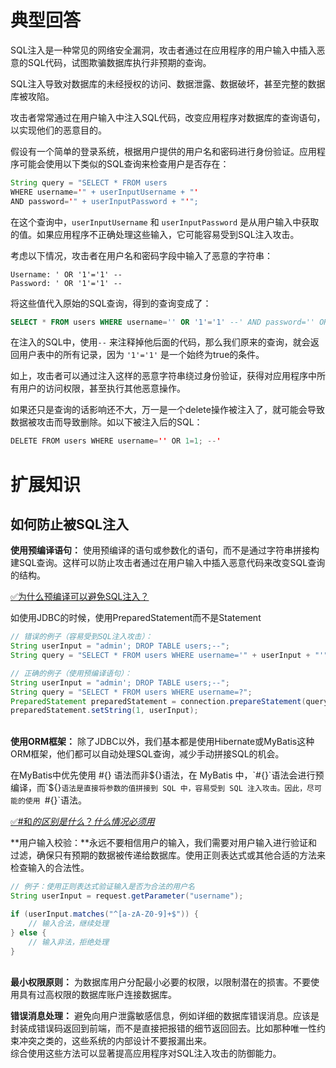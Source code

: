 # 典型回答

SQL注入是一种常见的网络安全漏洞，攻击者通过在应用程序的用户输入中插入恶意的SQL代码，试图欺骗数据库执行非预期的查询。

SQL注入导致对数据库的未经授权的访问、数据泄露、数据破坏，甚至完整的数据库被攻陷。

攻击者常常通过在用户输入中注入SQL代码，改变应用程序对数据库的查询语句，以实现他们的恶意目的。

假设有一个简单的登录系统，根据用户提供的用户名和密码进行身份验证。应用程序可能会使用以下类似的SQL查询来检查用户是否存在：

```java
String query = "SELECT * FROM users 
WHERE username='" + userInputUsername + "' 
AND password='" + userInputPassword + "'";
```

在这个查询中，`userInputUsername` 和 `userInputPassword` 是从用户输入中获取的值。如果应用程序不正确处理这些输入，它可能容易受到SQL注入攻击。

考虑以下情况，攻击者在用户名和密码字段中输入了恶意的字符串：

```
Username: ' OR '1'='1' --
Password: ' OR '1'='1' --
```

将这些值代入原始的SQL查询，得到的查询变成了：

```sql
SELECT * FROM users WHERE username='' OR '1'='1' --' AND password='' OR '1'='1' --
```

在注入的SQL中，使用`--` 来注释掉他后面的代码，那么我们原来的查询，就会返回用户表中的所有记录，因为 `'1'='1'` 是一个始终为true的条件。

如上，攻击者可以通过注入这样的恶意字符串绕过身份验证，获得对应用程序中所有用户的访问权限，甚至执行其他恶意操作。

如果还只是查询的话影响还不大，万一是一个delete操作被注入了，就可能会导致数据被攻击而导致删除。如以下被注入后的SQL：

```java
DELETE FROM users WHERE username='' OR 1=1; --'
```

# 扩展知识
## 如何防止被SQL注入

**使用预编译语句：** 使用预编译的语句或参数化的语句，而不是通过字符串拼接构建SQL查询。这样可以防止攻击者通过在用户输入中插入恶意代码来改变SQL查询的结构。 

[✅为什么预编译可以避免SQL注入？](https://www.yuque.com/hollis666/fo22bm/dqhumwe8iuvw7eka?view=doc_embed)

如使用JDBC的时候，使用PreparedStatement而不是Statement

```java
// 错误的例子（容易受到SQL注入攻击）：
String userInput = "admin'; DROP TABLE users;--";
String query = "SELECT * FROM users WHERE username='" + userInput + "'";

// 正确的例子（使用预编译语句）：
String userInput = "admin'; DROP TABLE users;--";
String query = "SELECT * FROM users WHERE username=?";
PreparedStatement preparedStatement = connection.prepareStatement(query);
preparedStatement.setString(1, userInput);
```
 <br />**使用ORM框架：** 除了JDBC以外，我们基本都是使用Hibernate或MyBatis这种ORM框架，他们都可以自动处理SQL查询，减少手动拼接SQL的机会。 

在MyBatis中优先使用 #{} 语法而非${}语法，在 MyBatis 中，`#{}`语法会进行预编译，而`${}`语法是直接将参数的值拼接到 SQL 中，容易受到 SQL 注入攻击。因此，尽可能的使用 `#{}`语法。

[✅#和$的区别是什么？什么情况必须用$](https://www.yuque.com/hollis666/fo22bm/idozw647yfbqtkig?view=doc_embed)

**用户输入校验：**永远不要相信用户的输入，我们需要对用户输入进行验证和过滤，确保只有预期的数据被传递给数据库。使用正则表达式或其他合适的方法来检查输入的合法性。 

```java
// 例子：使用正则表达式验证输入是否为合法的用户名
String userInput = request.getParameter("username");

if (userInput.matches("^[a-zA-Z0-9]+$")) {
    // 输入合法，继续处理
} else {
    // 输入非法，拒绝处理
}
```
 <br />**最小权限原则：** 为数据库用户分配最小必要的权限，以限制潜在的损害。不要使用具有过高权限的数据库账户连接数据库。 

**错误消息处理：** 避免向用户泄露敏感信息，例如详细的数据库错误消息。应该是封装成错误码返回到前端，而不是直接把报错的细节返回回去。比如那种唯一性约束冲突之类的，这些系统的内部设计不要报漏出来。<br />综合使用这些方法可以显著提高应用程序对SQL注入攻击的防御能力。
